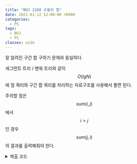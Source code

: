```yaml
---
title: "BOJ 2268 수들의 합"
date: 2021-01-12 12:00:00 +0900
categories:
  - PS
tags:
  - BOJ
  - PS
classes: wide
---
```


<script type="text/javascript" 
src="https://cdn.mathjax.org/mathjax/latest/MathJax.js?config=TeX-AMS_HTML">
</script>

잘 알려진 구간 합 구하기 문제와 동일하다.

세그먼트 트리 / 펜윅 트리와 같이 $$O(lgN)$$에 점 쿼리와 구간 합 쿼리를 처리하는 자료구조를 사용해서 풀면 된다.

주의할 점은 $$sum(i,j)$$에서 $$i > j$$ 인 경우 $$sum(j,i)$$의 결과를 출력해줘야 한다.

<details>
<summary>제출 코드</summary>

<div markdown="1">

```cpp
#include <iostream>

typedef long long ll;

ll tree[1 << 20];

ll sum(int idx)
{
    ll res = 0;
    while (idx > 0)
    {
        res += tree[idx];
        idx -= (idx & (-idx));
    }
    return res;
}

void modify(int idx, int value)
{
    int diff = value - sum(idx) + sum(idx - 1);
    while (idx < (1 << 20))
    {
        tree[idx] += diff;
        idx += (idx & (-idx));
    }
}

int main(void)
{
    std::cin.tie(0);
    std::ios_base::sync_with_stdio(false);

    int N, M;
    std::cin >> N >> M;

    int x, y, z;
    for (int i = 0; i < M; i++)
    {
        std::cin >> x >> y >> z;

        if (x == 1)
        {
            modify(y, z);
        }
        else
        {
            if (z < y)
            {
                z ^= y ^= z ^= y;
            }
            std::cout << sum(z) - sum(y - 1) << "\n";
        }
    }

    return 0;
}
```

</div>
</details>